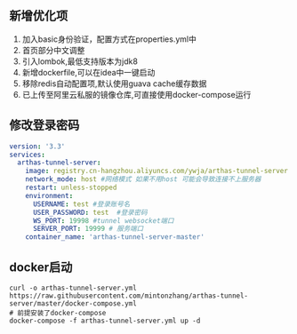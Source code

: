 ## 新增优化项

1. 加入basic身份验证，配置方式在properties.yml中
2. 首页部分中文调整
3. 引入lombok,最低支持版本为jdk8
4. 新增dockerfile,可以在idea中一键启动
5. 移除redis自动配置项,默认使用guava cache缓存数据
6. 已上传至阿里云私服的镜像仓库,可直接使用docker-compose运行

## 修改登录密码

```yaml
version: '3.3'
services:
  arthas-tunnel-server:
    image: registry.cn-hangzhou.aliyuncs.com/ywja/arthas-tunnel-server:master # 仅支持linux使用
    network_mode: host #网络模式 如果不用host 可能会导致连接不上服务器
    restart: unless-stopped
    environment:
      USERNAME: test #登录账号名
      USER_PASSWORD: test  #登录密码
      WS_PORT: 19998 #tunnel websocket端口
      SERVER_PORT: 19999 # 服务端口
    container_name: 'arthas-tunnel-server-master'
```

## docker启动

```shell
curl -o arthas-tunnel-server.yml  https://raw.githubusercontent.com/mintonzhang/arthas-tunnel-server/master/docker-compose.yml
# 前提安装了docker-compose
docker-compose -f arthas-tunnel-server.yml up -d
```